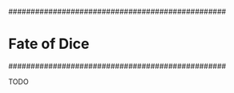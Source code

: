 #################################################
# 				Fate of Dice					#
#################################################

TODO